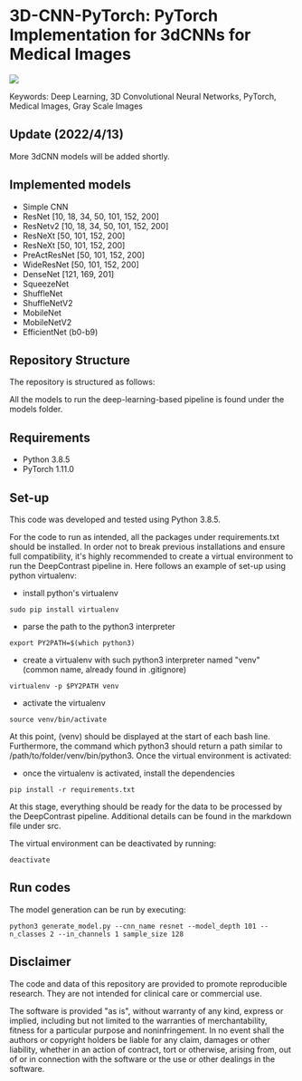 # 3D-CNN-PyTorch: PyTorch Implementation for 3dCNNs for Medical Images
<a href="https://opensource.org/licenses/MIT"><img src="https://img.shields.io/badge/License-MIT-yellow.svg"></a>

Keywords: Deep Learning, 3D Convolutional Neural Networks, PyTorch, Medical Images, Gray Scale Images

## Update (2022/4/13)

More 3dCNN models will be added shortly.

## Implemented models

 - Simple CNN
 - ResNet [10, 18, 34, 50, 101, 152, 200]
 - ResNetv2 [10, 18, 34, 50, 101, 152, 200]
 - ResNeXt [50, 101, 152, 200]
 - ResNeXt [50, 101, 152, 200]
 - PreActResNet [50, 101, 152, 200]
 - WideResNet [50, 101, 152, 200]
 - DenseNet [121, 169, 201]
 - SqueezeNet
 - ShuffleNet
 - ShuffleNetV2
 - MobileNet 
 - MobileNetV2
 - EfficientNet (b0-b9)

## Repository Structure

The repository is structured as follows:

All the models to run the deep-learning-based pipeline is found under the models folder.

## Requirements

* Python 3.8.5
* PyTorch 1.11.0

## Set-up

This code was developed and tested using Python 3.8.5.

For the code to run as intended, all the packages under requirements.txt should be installed. In order not to break previous installations and ensure full compatibility, it's highly recommended to create a virtual environment to run the DeepContrast pipeline in. Here follows an example of set-up using python virtualenv:

* install python's virtualenv
```
sudo pip install virtualenv
```
* parse the path to the python3 interpreter
```
export PY2PATH=$(which python3)
```
* create a virtualenv with such python3 interpreter named "venv"
(common name, already found in .gitignore)
```
virtualenv -p $PY2PATH venv 
```
* activate the virtualenv
```
source venv/bin/activate
```
At this point, (venv) should be displayed at the start of each bash line. Furthermore, the command which python3 should return a path similar to /path/to/folder/venv/bin/python3. Once the virtual environment is activated:

* once the virtualenv is activated, install the dependencies
```
pip install -r requirements.txt
```
At this stage, everything should be ready for the data to be processed by the DeepContrast pipeline. Additional details can be found in the markdown file under src.

The virtual environment can be deactivated by running:
```
deactivate
```

## Run codes

The model generation can be run by executing:

```
python3 generate_model.py --cnn_name resnet --model_depth 101 --n_classes 2 --in_channels 1 sample_size 128
```

## Disclaimer

The code and data of this repository are provided to promote reproducible research. They are not intended for clinical care or commercial use.

The software is provided "as is", without warranty of any kind, express or implied, including but not limited to the warranties of merchantability, fitness for a particular purpose and noninfringement. In no event shall the authors or copyright holders be liable for any claim, damages or other liability, whether in an action of contract, tort or otherwise, arising from, out of or in connection with the software or the use or other dealings in the software.
